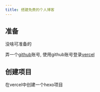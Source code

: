 ```yaml
---
title: 搭建免费的个人博客
---
```


## 准备
没啥可准备的

弄一个[github](https://github.com)账号, 使用github账号登录[vercel](https://vercel.com/)

## 创建项目

在vercel中创建一个hexo项目



